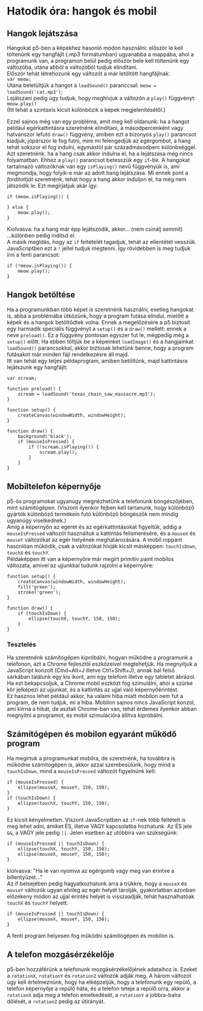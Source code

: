 # Hatodik óra: hangok és mobil

## Hangok lejátszása

Hangokat p5-ben a képekhez hasonló módon használni: először le kell töltenünk egy hangfájlt (.mp3 formátumban) ugyanabba a mappába, ahol a programunk van, a programon belül pedig először bele kell töltenünk egy változóba, utána abból a változóból tudjuk elindítani.  
Először tehát létrehozunk egy változót a már letöltött hangfájlnak:  
`var meow;`  
Utána beletültjük a hangot a `loadSound()` paranccsal:
`meow = loadSound('cat.mp3')`;  
Lejátszani pedig úgy tudjuk, hogy meghívjuk a változón a `play()` függvényt:  
`meow.play()`  
(Itt tehát a szintaxis kicsit különbözik a képek megjelenítésétől.)  

Ezzel sajnos még van egy probléma, amit meg kell oldanunk: ha a hangot például egérkattintásra szeretnénk elindítani, a másodpercenként vagy hatvanszor lefutó `draw()` függvény, amiben ezt a bizonyos `play()` parancsot kiadjuk, jópárszor le fog futni, mire mi felengedjük az egérgombot, a hang tehát sokszor el fog indulni, egymástól pár századmásodperc különbséggel. Azt szeretnénk, ha a hang csak akkor indulna el, ha a lejátszása még nincs folyamatban. Ehhez a `play()` parancsot betesszük egy `if`-be. A hangokat tartalmazó változóknak van egy `isPlaying()` nevű függvényük is, ami megmondja, hogy folyik-e már az adott hang lejátszása. Mi ennek pont a _fordítottját_ szeretnénk, tehát hogy a hang akkor induljon el, ha még nem játszódik le. Ezt megírjatjuk akár így:  
```
if (meow.isPlaying()) {

} else {
    meow.play();
}
```
Kiolvasva: ha a hang már épp lejátszódik, akkor... (nem csinálj semmit) ...különben pedig indítsd el.  
A másik megldás, hogy az `if` feltételét tagadjuk, tehát az ellentétét vesszük. JavaScriptben ezt a `!` jellel tudjuk megtenni. Így rövidebben is meg tudjuk írni a fenti parancsot:  
```
if (!meow.isPlaying()) {    
    meow.play();
}
```

## Hangok betöltése

Ha a programunkban több képet is szeretnénk használni, esetleg hangokat is, abba a problémába ütközünk, hogy a program futása elindul, mielőtt a képek és a hangok betöltődtek volna. Ennek a megelőzésére a p5 biztosít egy harmadik speciális függvényt a `setup()` és a `draw()` mellett: ennek a neve `preload()`. Ez a függvény pontosan egyszer fut le, mégpedig még a `setup()` előtt. Ha ebben töltjük be a képeinket `loadImage()` és a hangjainkat `loadSound()` parancsokkal, akkor biztosak lehetünk benne, hogy a program futásakot már minden fájl rendelkezésre áll majd.  
Itt van tehát egy teljes példaprogram, amiben betöltünk, majd kattintásra lejátszunk egy hangfájlt:  
```
var scream;

function preload() {
    scream = loadSound('texas_chain_saw_massacre.mp3');
}

function setup() {
    createCanvas(windowWidth, windowHeight);
}

function draw() {
    background('black');
    if (mouseIsPressed) {
        if (!scream.isPlaying()) {
            scream.play();
        }
    }
}
```

## Mobiltelefon képernyője

p5-ös programokat ugyanúgy megnézhetünk a telefonunk böngészőjében, mint számítógépen. (Viszont ilyenkor fejben kell tartanunk, hogy különböző gyártók különböző termékein futó különböző böngészők nem mindig ugyanúgy viselkednek.)  
Amíg a képernyőn az egeret és az egérkattintásokat figyeltük, addig a `mouseIsPressed` változót használtuk a kattintás felismerésére, és a `mouseX` és `mouseY` változókat az egér helyének meghatározására. A mobil roppant hasonlóan működik, csak a változókat hívják kicsit másképpen: `touchIsDown`, `touchX` és `touchY`.  
Példaképpen itt van a képernyőre már megírt primitív paint mobilos változata, amivel az ujjunkkal tudunk rajzolni a képernyőre:  
```
function setup() {
    createCanvas(windowWidth, windowHeight);
    fill('green');
    stroke('green');
}

function draw() {
    if (touchIsDown) {
        ellipse(touchX, touchY, 150, 150);
    }
}
```

### Tesztelés

Ha szeretnénk számítógépen kipróbálni, hogyan működne a programunk a telefonon, azt a Chrome fejlesztői eszközeivel megtehetjük. Ha megnyitjuk a JavaScript konzolt (Cmd+Alt+J illetve Ctrl+Shift+J), annak bal felső sarkában találunk egy kis ikont, ami egy telefont illetve egy tabletet ábrázol. Ha ezt bekapcsoljuk, a Chrome mobil eszközt fog szimulálni, ahol a szürke kör jelképezi az ujjunkat, és a kattintás az ujjal való képernyőérintést.  
Ez hasznos lehet például akkor, ha valami hiba miatt mobilon nem fut a program, de nem tudjuk, mi a hiba. Mobilon sajnos nincs JavaScript konzol, ami kiírná a hibát, de asztali Chrome-ban van, tehát érdemes ilyenkor abban megnyitni a programot, és mobil szimulációra állítva kipróbálni.  

## Számítógépen és mobilon egyaránt működő program

Ha megírtuk a programunkat mobilra, de szeretnénk, ha továbbra is működne számítógépen is, akkor azzal szembesülünk, hogy mind a `touchIsDown`, mind a `mouseIsPressed` változót figyelnünk kell:
```
if (mouseIsPressed) {
    ellipse(mouseX, mouseY, 150, 150);
}
if (touchIsDown) {
    ellipse(touchX, touchY, 150, 150);
}
```
Ez kicsit kényelmetlen. Viszont JavaScriptben az `if`-nek több feltételt is meg lehet adni, amiket ÉS, illetve VAGY kapcsolatba hozhatunk. Az ÉS jele `&&`, a VAGY jele pedig `||`. Jelen esetben az utóbbira van szükségünk:  
```
if (mouseIsPressed || touchIsDown) {
    ellipse(touchX, touchY, 150, 150);
    ellipse(mouseX, mouseY, 150, 150);
}
```
kiolvasva: "Ha le van nyomva az egérgomb vagy meg van érintve a billentyűzet..."  
Az if belsejében pedig hagyatkozhatunk arra a trükkre, hogy a `mouseX` és `mouseY` változók ugyan elvileg az egér helyét tárolják, gyakorlatban azonban előzékeny módon az ujjal érintés helyét is visszaadják, tehát használhatóak `touchX` és `touchY` helyett:  
```
if (mouseIsPressed || touchIsDown) {
    ellipse(mouseX, mouseY, 150, 150);
}
```
A fenti program helyesen fog működni számítógépen és mobilon is.

## A telefon mozgásérzékelője

p5-ben hozzáférünk a telefonunk mozgásérzékelőjének adataihoz is. Ezeket a `rotationX`, `rotationY` és `rotationZ` változók adják meg. A három változót úgy kell értelmeznünk, hogy ha elképzeljük, hogy a telefonunk egy repülő, a telefon képernyője a repülő háta, és a telefon teteje a repülő orra, akkor a `rotationX` adja meg a telefon emelkedését, a `rotationY` a jobbra-balra dőlését, a `rotationZ` pedig az útirányát.  
